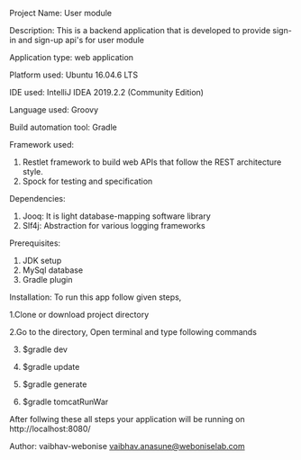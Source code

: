 Project Name: User module

Description: This is a backend application that is developed to provide sign-in and sign-up api's for user module

Application type: web application

Platform used: Ubuntu 16.04.6 LTS

IDE used: IntelliJ IDEA 2019.2.2 (Community Edition)

Language used: Groovy

Build automation tool: Gradle 

Framework used:
1. Restlet framework to build web APIs that follow the REST architecture style.
2. Spock for testing and specification 

Dependencies:
1. Jooq: It is light database-mapping software library
2. Slf4j: Abstraction for various logging frameworks

Prerequisites:

1. JDK setup
2. MySql database
3. Gradle plugin

Installation: To run this app follow given steps,

1.Clone or download project directory

2.Go to the directory, Open terminal and type following commands

3. $gradle dev

4. $gradle update

5. $gradle generate

6. $gradle tomcatRunWar

After follwing these all steps your application will be running on http://localhost:8080/

Author: vaibhav-webonise vaibhav.anasune@weboniselab.com
